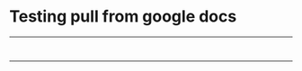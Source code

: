 # Testing pull from google docs

---

<pre style="white-space: pre-wrap;"><code id="md">
</code></pre>

<script>

function fetchMd() {
req=new XMLHttpRequest();
req.open("GET",'https://script.googleusercontent.com/macros/echo?user_content_key=Erv4xIFxPI-kBxIsWP0YDtqcfm69E3Tc-4_XTdmXygq08I12meBmxePkAJtc8TJVtIFMwBI4Y3xh7TN7TFJSrE2mNQLpzycUm5_BxDlH2jW0nuo2oDemN9CCS2h10ox_1xSncGQajx_ryfhECjZEnE0XUhVX4uY88ikxbqnaHk6CgZJA7bFTyM2GYHJi8alkjaDsIVMbqnJDRsReZ_qGO6V-rV9yhQ38&lib=MblDl2_cVeRWCLz6N8T1X-5MYprHmXMrb',true);
req.send();
req.onload=function(){
    var html="";
    json=JSON.parse(req.responseText);
    document.getElementById("md").innerHTML=json.md;
    window.setTimeout(fetchMd, 2000);
};
}

fetchMd();
</script>

---